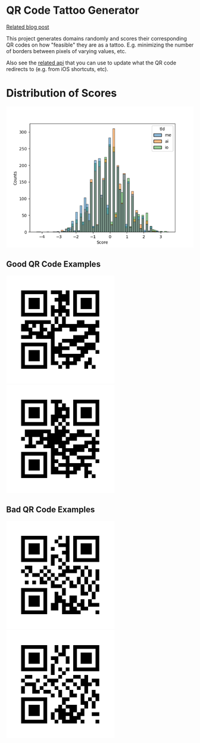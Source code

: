 # QR Code Tattoo Generator

[Related blog post](https://samantha.wiki/projects/qr-code-tattoo/)

This project generates domains randomly and scores their corresponding QR codes on how "feasible" they are as a tattoo. E.g. minimizing the number of borders between pixels of varying values, etc.

Also see the [related api](https://github.com/samanthavbarron/api) that you can use to update what the QR code redirects to (e.g. from iOS shortcuts, etc).

# Distribution of Scores
![scores](sample_dist.png)

## Good QR Code Examples
![good](images/max_0_ktyxu.io.png)
![good](images/max_1_wfrgu.io.png)

## Bad QR Code Examples
![bad](images/min_1_jiiyz.io.png)
![bad](images/min_2_xtac5.me.png)